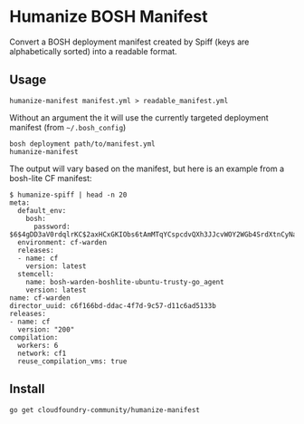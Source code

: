 Humanize BOSH Manifest
======================

Convert a BOSH deployment manifest created by Spiff (keys are alphabetically sorted) into a readable format.

Usage
-----

```
humanize-manifest manifest.yml > readable_manifest.yml
```

Without an argument the it will use the currently targeted deployment manifest (from `~/.bosh_config`\)

```
bosh deployment path/to/manifest.yml
humanize-manifest
```

The output will vary based on the manifest, but here is an example from a bosh-lite CF manifest:

```
$ humanize-spiff | head -n 20
meta:
  default_env:
    bosh:
      password: $6$4gDD3aV0rdqlrKC$2axHCxGKIObs6tAmMTqYCspcdvQXh3JJcvWOY2WGb4SrdXtnCyNaWlrf3WEqvYR2MYizEGp3kMmbpwBC6jsHt0
  environment: cf-warden
  releases:
  - name: cf
    version: latest
  stemcell:
    name: bosh-warden-boshlite-ubuntu-trusty-go_agent
    version: latest
name: cf-warden
director_uuid: c6f166bd-ddac-4f7d-9c57-d11c6ad5133b
releases:
- name: cf
  version: "200"
compilation:
  workers: 6
  network: cf1
  reuse_compilation_vms: true
```

Install
-------

```
go get cloudfoundry-community/humanize-manifest
```
